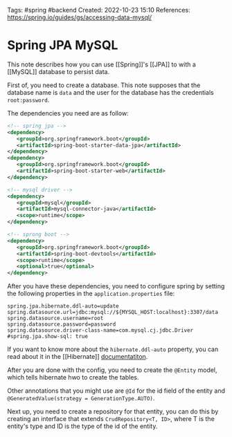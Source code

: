 Tags: #spring #backend 
Created: 2022-10-23 15:10
References: https://spring.io/guides/gs/accessing-data-mysql/

# Spring JPA MySQL
This note describes how you can use [[Spring]]'s [[JPA]] to with a [[MySQL]] database to persist data.

First of, you need to create a database. This note supposes that the database name is `data` and the user for the database has the credentials `root:password`.

The dependencies you need are as follow:

```xml
<!-- spring jpa -->
<dependency>  
   <groupId>org.springframework.boot</groupId>  
   <artifactId>spring-boot-starter-data-jpa</artifactId>  
</dependency>  
<dependency>  
   <groupId>org.springframework.boot</groupId>  
   <artifactId>spring-boot-starter-web</artifactId>  
</dependency>  

<!-- mysql driver -->
<dependency>  
   <groupId>mysql</groupId>  
   <artifactId>mysql-connector-java</artifactId>  
   <scope>runtime</scope>  
</dependency>  

<!-- sprong boot -->
<dependency>  
   <groupId>org.springframework.boot</groupId>  
   <artifactId>spring-boot-devtools</artifactId>  
   <scope>runtime</scope>  
   <optional>true</optional>  
</dependency>
```

After you have these dependencies, you need to configure spring by setting the following properties in the `application.properties` file:

```properties
spring.jpa.hibernate.ddl-auto=update  
spring.datasource.url=jdbc:mysql://${MYSQL_HOST:localhost}:3307/data  
spring.datasource.username=root  
spring.datasource.password=password  
spring.datasource.driver-class-name=com.mysql.cj.jdbc.Driver  
#spring.jpa.show-sql: true
```

If you want to know more about the `hibernate.ddl-auto` property, you can read about it in the [[Hibernate]] [documentatiton](https://docs.jboss.org/hibernate/orm/5.4/userguide/html_single/Hibernate_User_Guide.html#configurations-hbmddl).

After you are done with the config, you need to create the `@Entity` model, which tells hibernate hwo to create the tables.

Other annotations that you might use are `@Id` for the id field of the entity and `@GeneratedValue(strategy = GenerationType.AUTO)`.

Next up, you need to create a repository for that entity, you can do this by creating an interface that extends `CrudRepository<T, ID>`, where T is the entity's type and ID is the type of the id of the entity.